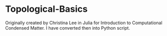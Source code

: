 # Topological-Basics

Originally created by Christina Lee in Julia for Introduction to Computational Condensed Matter. I have converted then into Python script.
